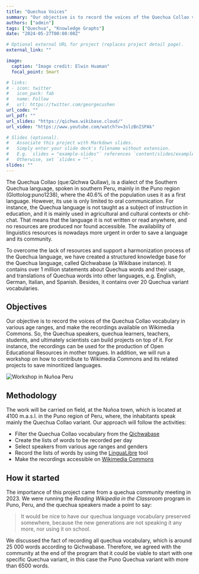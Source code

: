 ```yaml
---
title: "Quechua Voices"
summary: "Our objective is to record the voices of the Quechua Collao vocabulary in various age ranges, and make the recordings available on Wikimedia Commons. So, the Quechua speakers, quechua learners, teachers, students, and ultimately scientists can build projects on top of it. For instance, the recordings can be used for the production of Open Educational Resources in mother tongues. In addition, we will run a workshop on how to contribute to Wikimedia Commons and its related projects to save minoritized languages."
authors: ["admin"]
tags: ["Quechua", "Knowledge Graphs"]
date: "2024-05-27T00:00:00Z"

# Optional external URL for project (replaces project detail page).
external_link: ""

image:
  caption: "Image credit: Elwin Huaman"
  focal_point: Smart

# links:
# - icon: twitter
#   icon_pack: fab
#   name: Follow
#   url: https://twitter.com/georgecushen
url_code: ""
url_pdf: ""
url_slides: "https://qichwa.wikibase.cloud/"
url_video: "https://www.youtube.com/watch?v=3slzBnISPAk"

# Slides (optional).
#   Associate this project with Markdown slides.
#   Simply enter your slide deck's filename without extension.
#   E.g. `slides = "example-slides"` references `content/slides/example-slides.md`.
#   Otherwise, set `slides = ""`.
slides: ""
---
```


The Quechua Collao (que:Qichwa Qullaw), is a dialect of the Southern Quechua language, spoken in southern Peru, mainly in the Puno region (Glottolog:puno1238), where the 40.6% of the population uses it as a first language. However, its use is only limited to oral communication. For instance, the Quechua language is not taught as a subject of instruction in education, and it is mainly used in agricultural and cultural contexts or chit-chat. That means that the language it is not written or read anywhere, and no resources are produced nor found accessible. The availability of linguistics resources is nowadays more urgent in order to save a language and its community.

To overcome the lack of resources and support a harmonization process of the Quechua language, we have created a structured knowledge base for the Quechua language, called Qichwabase (a Wikibase instance). It contains over 1 million statements about Quechua words and their usage, and translations of Quechua words into other languages, e.g. English, German, Italian, and Spanish. Besides, it contains over 20 Quechua variant vocabularies.

## Objectives
Our objective is to record the voices of the Quechua Collao vocabulary in various age ranges, and make the recordings available on Wikimedia Commons. So, the Quechua speakers, quechua learners, teachers, students, and ultimately scientists can build projects on top of it. For instance, the recordings can be used for the production of Open Educational Resources in mother tongues. In addition, we will run a workshop on how to contribute to Wikimedia Commons and its related projects to save minoritized languages.

![Workshop in Nuñoa Peru](/media/images/LinguaLibre-workshop-in-Nuñoa.jpg)

## Methodology
The work will be carried on field, at the Nuñoa town, which is located at 4100 m.a.s.l. in the Puno region of Peru, where, the inhabitants speak mainly the Quechua Collao variant. Our approach will follow the activities:

* Filter the Quechua Collao vocabulary from the [Qichwabase](https://qichwa.wikibase.cloud/)
* Create the lists of words to be recorded per day
* Select speakers from various age ranges and genders
* Record the lists of words by using the [LinguaLibre](https://lingualibre.org/) tool
* Make the recordings accessible on [Wikimedia Commons](https://commons.wikimedia.org/)

## How it started
The importance of this project came from a quechua community meeting in 2023. We were running the _Reading Wikipedia in the Classroom_ program in Puno, Peru, and the quechua speakers made a point to say: 

> It would be nice to have our quechua language vocabulary preserved somewhere, because the new generations are not speaking it any more, nor using it on school.

We discussed the fact of recording all quechua vocabulary, which is around 25 000 words according to Qichwabase. Therefore, we agreed with the community at the end of the program that it could be viable to start with one specific Quechua variant, in this case the Puno Quechua variant with more than 6500 words.